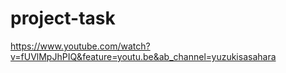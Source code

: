 # project-task
https://www.youtube.com/watch?v=fUVlMpJhPIQ&feature=youtu.be&ab_channel=yuzukisasahara
